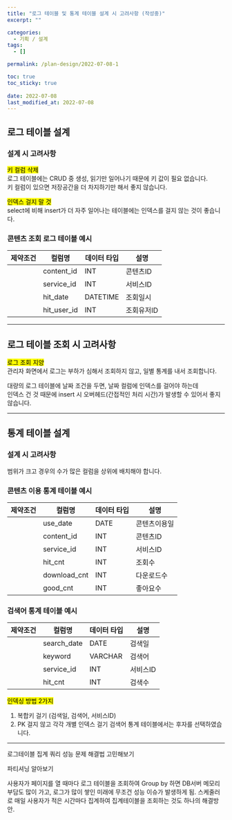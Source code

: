 ```yaml
---
title: "로그 테이블 및 통계 테이블 설계 시 고려사항 (작성중)"
excerpt: ""

categories:
  - 기획 / 설계
tags:
  - []

permalink: /plan-design/2022-07-08-1

toc: true
toc_sticky: true
 
date: 2022-07-08
last_modified_at: 2022-07-08
---
```


## 로그 테이블 설계

### 설계 시 고려사항

<mark>키 컬럼 삭제</mark>  
로그 테이블에는 CRUD 중 생성, 읽기만 일어나기 때문에 키 값이 필요 없습니다.  
키 컬럼이 있으면 저장공간을 더 차지하기만 해서 좋지 않습니다.

<mark>인덱스 걸지 말 것</mark>  
select에 비해 insert가 더 자주 일어나는 테이블에는 인덱스를 걸지 않는 것이 좋습니다.

### 콘텐츠 조회 로그 테이블 예시
<table>
  <thead>
    <tr>
      <th>제약조건</th>
      <th>컬럼명</th>
      <th>데이터 타입</th>
      <th>설명</th>
    </tr>
  </thead>
  <tbody>
    <tr>
      <td></td>
      <td>content_id</td>
      <td>INT</td>
      <td>콘텐츠ID</td>
    </tr>
    <tr>
      <td></td>
      <td>service_id</td>
      <td>INT</td>
      <td>서비스ID</td>
    </tr>
    <tr>
      <td></td>
      <td>hit_date</td>
      <td>DATETIME</td>
      <td>조회일시</td>
    </tr>
    <tr>
      <td></td>
      <td>hit_user_id</td>
      <td>INT</td>
      <td>조회유저ID</td>
    </tr>
  </tbody>
</table>

---

## 로그 테이블 조회 시 고려사항

<mark>로그 조회 지양</mark>  
관리자 화면에서 로그는 부하가 심해서 조회하지 않고, 일별 통계를 내서 조회합니다.




대량의 로그 테이블에 날짜 조건을 두면, 날짜 컬럼에 인덱스를 걸어야 하는데  
인덱스 건 것 때문에 insert 시 오버헤드(간접적인 처리 시간)가 발생할 수 있어서 좋지 않습니다.

---

## 통계 테이블 설계

### 설계 시 고려사항
범위가 크고 경우의 수가 많은 컬럼을 상위에 배치해야 합니다.

### 콘텐츠 이용 통계 테이블 예시
<table>
  <thead>
    <tr>
      <th>제약조건</th>
      <th>컬럼명</th>
      <th>데이터 타입</th>
      <th>설명</th>
    </tr>
  </thead>
  <tbody>
    <tr>
      <td></td>
      <td>use_date</td>
      <td>DATE</td>
      <td>콘텐츠이용일</td>
    </tr>
    <tr>
      <td></td>
      <td>content_id</td>
      <td>INT</td>
      <td>콘텐츠ID</td>
    </tr>
    <tr>
      <td></td>
      <td>service_id</td>
      <td>INT</td>
      <td>서비스ID</td>
    </tr>
    <tr>
      <td></td>
      <td>hit_cnt</td>
      <td>INT</td>
      <td>조회수</td>
    </tr>
    <tr>
      <td></td>
      <td>download_cnt</td>
      <td>INT</td>
      <td>다운로드수</td>
    </tr>
    <tr>
      <td></td>
      <td>good_cnt</td>
      <td>INT</td>
      <td>좋아요수</td>
    </tr>
  </tbody>
</table>

### 검색어 통계 테이블 예시
<table>
  <thead>
    <tr>
      <th>제약조건</th>
      <th>컬럼명</th>
      <th>데이터 타입</th>
      <th>설명</th>
    </tr>
  </thead>
  <tbody>
    <tr>
      <td></td>
      <td>search_date</td>
      <td>DATE</td>
      <td>검색일</td>
    </tr>
    <tr>
      <td></td>
      <td>keyword</td>
      <td>VARCHAR</td>
      <td>검색어</td>
    </tr>
    <tr>
      <td></td>
      <td>service_id</td>
      <td>INT</td>
      <td>서비스ID</td>
    </tr>
    <tr>
      <td></td>
      <td>hit_cnt</td>
      <td>INT</td>
      <td>검색수</td>
    </tr>
  </tbody>
</table>

<mark>인덱싱 방법 2가지</mark>  
1. 복합키 걸기 (검색일, 검색어, 서비스ID)
2. PK 걸지 않고 각각 개별 인덱스 걸기
검색어 통계 테이블에서는 후자를 선택하였습니다.

---

로그테이블 집계 쿼리 성능 문제 해결법 고민해보기

파티셔닝 알아보기

사용자가 페이지를 열 때마다
로그 테이블을 조회하여 Group by 하면
DB서버 메모리 부담도 많이 가고,
로그가 많이 쌓인 미래에 무조건 성능 이슈가 발생하게 됨.
스케줄러로 매일 사용자가 적은 시간마다
집계하여 집계테이블을 조회하는 것도 하나의 해결방안.